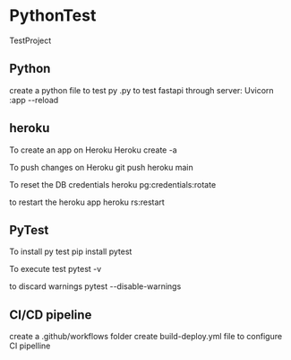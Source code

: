 # PythonTest
TestProject

Python
-------
create a python file
to test  py <filename>.py
to test fastapi through server: Uvicorn <filename>:app --reload

heroku
----------
To create an app on Heroku
Heroku create -a <appname>

To push changes on Heroku
git push heroku main

To reset the DB credentials
heroku pg:credentials:rotate

to restart the heroku app
heroku rs:restart

PyTest
------
To install py test
pip install pytest

To execute test
pytest -v

to discard warnings
pytest --disable-warnings

CI/CD pipeline
------------
create a .github/workflows folder
create build-deploy.yml file to configure CI pipelline


